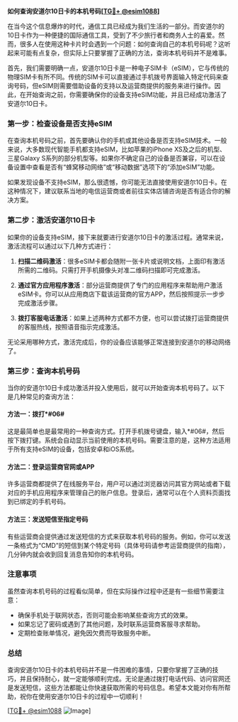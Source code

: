 **如何查询安道尔10日卡的本机号码[[TG💪+ @esim1088](https://t.me/s/esim1088)]**

在当今这个信息爆炸的时代，通信工具已经成为我们生活的一部分。而安道尔的10日卡作为一种便捷的国际通信工具，受到了不少旅行者和商务人士的喜爱。然而，很多人在使用这种卡片时会遇到一个问题：如何查询自己的本机号码呢？这听起来可能有点复杂，但实际上只要掌握了正确的方法，查询本机号码并不是难事。

首先，我们需要明确一点，安道尔10日卡是一种电子SIM卡（eSIM），它与传统的物理SIM卡有所不同。传统的SIM卡可以直接通过手机拨号界面输入特定代码来查询号码，但eSIM则需要借助设备的支持以及运营商提供的服务来进行操作。因此，在开始查询之前，你需要确保你的设备支持eSIM功能，并且已经成功激活了安道尔10日卡。

### **第一步：检查设备是否支持eSIM**
在查询本机号码之前，首先要确认你的手机或其他设备是否支持eSIM技术。一般来说，大多数现代智能手机都支持eSIM，比如苹果的iPhone XS及之后的机型、三星Galaxy S系列的部分机型等。如果你不确定自己的设备是否兼容，可以在设备设置中查看是否有“蜂窝移动网络”或“移动数据”选项下的“添加eSIM”功能。

如果发现设备不支持eSIM，那么很遗憾，你可能无法直接使用安道尔10日卡。在这种情况下，建议联系当地的电信运营商或者前往实体店铺咨询是否有适合你的解决方案。

### **第二步：激活安道尔10日卡**
如果你的设备支持eSIM，接下来就要进行安道尔10日卡的激活过程。通常来说，激活流程可以通过以下几种方式进行：

1. **扫描二维码激活**：很多eSIM卡都会随附一张卡片或说明文档，上面印有激活所需的二维码。只需打开手机摄像头对准二维码扫描即可完成激活。
   
2. **通过官方应用程序激活**：部分运营商提供了专门的应用程序来帮助用户激活eSIM卡。你可以从应用商店下载该运营商的官方APP，然后按照提示一步步完成激活步骤。

3. **拨打客服电话激活**：如果上述两种方式都不方便，也可以尝试拨打运营商提供的客服热线，按照语音指示完成激活。

无论采用哪种方式，激活完成后，你的设备应该能够正常连接到安道尔的移动网络了。

### **第三步：查询本机号码**
当你的安道尔10日卡成功激活并投入使用后，就可以开始查询本机号码了。以下是几种常见的查询方法：

#### 方法一：拨打*#06#
这是最简单也是最常用的一种查询方式。打开手机拨号键盘，输入*#06#，然后按下拨打键。系统会自动显示当前使用的本机号码。需要注意的是，这种方法适用于所有支持eSIM的设备，包括安卓和iOS系统。

#### 方法二：登录运营商官网或APP
许多运营商都提供了在线服务平台，用户可以通过浏览器访问其官方网站或者下载对应的手机应用程序来管理自己的账户信息。登录后，通常可以在个人资料页面找到已绑定的手机号码。

#### 方法三：发送短信至指定号码
有些运营商会提供通过发送短信的方式来获取本机号码的服务。例如，你可以发送一条格式为“CMD”的短信到某个特定号码（具体号码请参考运营商提供的指南），几分钟内就会收到回复消息告知你的本机号码。

### **注意事项**
虽然查询本机号码的过程看似简单，但在实际操作过程中还是有一些细节需要注意：

- 确保手机处于联网状态，否则可能会影响某些查询方式的效果。
- 如果忘记了密码或遇到了其他问题，及时联系运营商客服寻求帮助。
- 定期检查账单情况，避免因欠费而导致服务中断。

### **总结**
查询安道尔10日卡的本机号码并不是一件困难的事情，只要你掌握了正确的技巧，并且保持耐心，就一定能够顺利完成。无论是通过拨打电话代码、访问官网还是发送短信，这些方法都能让你快速获取所需的号码信息。希望本文能对你有所帮助，祝你在使用安道尔10日卡的过程中一切顺利！

[[TG💪+ @esim1088](https://t.me/s/esim1088) ![Image](https://i.postimg.cc/4NQfJmqS/Snipaste-2025-05-13-00-14-12.png)]